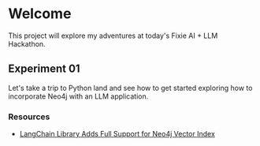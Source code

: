 # Welcome

This project will explore my adventures at today's Fixie AI + LLM Hackathon.

## Experiment 01

Let's take a trip to Python land and see how to get started exploring how to incorporate Neo4j with an LLM application.

### Resources

- [LangChain Library Adds Full Support for Neo4j Vector Index](https://neo4j.com/developer-blog/langchain-library-full-support-neo4j-vector-index/)
